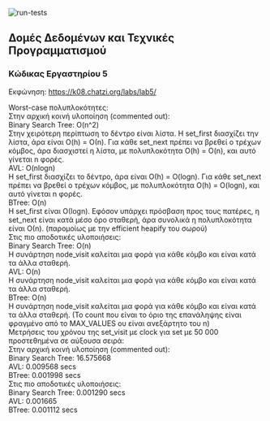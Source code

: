 ![run-tests](../../workflows/run-tests/badge.svg)

## Δομές Δεδομένων και Τεχνικές Προγραμματισμού

### Κώδικας Εργαστηρίου 5

Εκφώνηση: https://k08.chatzi.org/labs/lab5/

Worst-case πολυπλοκότητες:<br>
Στην αρχική κοινή υλοποίηση (commented out):<br>
Binary Search Tree: O(n^2)<br>
Στην χειρότερη περίπτωση το δέντρο είναι λίστα. Η set_first διασχίζει την λίστα, άρα είναι O(h) = Ο(n). Για κάθε set_next πρέπει να βρεθεί ο τρέχων κόμβος, άρα διασχιστεί η λίστα, με πολυπλοκότητα O(h) = O(n), και αυτό γίνεται n φορές.<br>
AVL: O(nlogn)<br>
Η set_first διασχίζει το δέντρο, άρα είναι Ο(h) = O(logn). Για κάθε set_next πρέπει να βρεθεί ο τρέχων κόμβος, με πολυπλοκότητα O(h) = O(logn), και αυτό γίνεται n φορές.<br>
BTree: O(n)<br>
Η set_first είναι Ο(logn). Εφόσον υπάρχει πρόσβαση προς τους πατέρες, η set_next είναι κατά μέσο όρο σταθερή, άρα συνολικά η πολυπλοκότητα είναι Ο(n). (παρομοίως με την efficient heapify του σωρού)<br>
Στις πιο αποδοτικές υλοποιήσεις:<br>
Binary Search Tree: O(n)<br>
Η συνάρτηση node_visit καλείται μια φορά για κάθε κόμβο και είναι κατά τα άλλα σταθερή.<br>
AVL: O(n)<br>
Η συνάρτηση node_visit καλείται μια φορά για κάθε κόμβο και είναι κατά τα άλλα σταθερή.<br>
BTree: O(n)<br>
Η συνάρτηση node_visit καλείται μια φορά για κάθε κόμβο και είναι κατά τα άλλα σταθερή. (Το count που είναι το όριο της επανάληψης είναι φραγμένο από το MAX_VALUES ου είναι ανεξάρτητο του n)<br>
Μετρήσεις του χρόνου της set_visit με clock για set με 50 000 προστεθημένα σε αύξουσα σειρά:<br>
Στην αρχική κοινή υλοποίηση (commented out):<br>
Binary Search Tree: 16.575668<br>
AVL:                 0.009568 secs<br>
BTree:               0.001998 secs<br>
Στις πιο αποδοτικές υλοποιήσεις:<br>
Binary Search Tree:  0.001290 secs<br>
AVL:                 0.001665<br>
BTree:               0.001112 secs<br>
